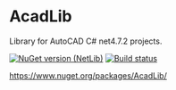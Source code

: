 # AcadLib
Library for AutoCAD C# net4.7.2 projects.

[![NuGet version (NetLib)](https://img.shields.io/nuget/v/AcadLib.svg?style=flat-square)](https://www.nuget.org/packages/AcadLib/)
[![Build status](https://ci.appveyor.com/api/projects/status/1svus8479a2d3xuc/branch/master?svg=true)](https://ci.appveyor.com/project/vildar82/acadlib/branch/master)

https://www.nuget.org/packages/AcadLib/
